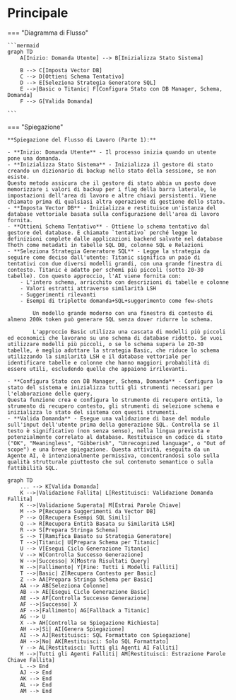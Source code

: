 # Principale

=== "Diagramma di Flusso"

    ```mermaid
    graph TD
        A[Inizio: Domanda Utente] --> B[Inizializza Stato Sistema]

        B --> C[Imposta Vector DB]
        C --> D[Ottieni Schema Tentativo]
        D --> E[Seleziona Strategia Generatore SQL]
        E -->|Basic o Titanic| F[Configura Stato con DB Manager, Schema, Domanda]
        F --> G[Valida Domanda]

    ```

=== "Spiegazione"

    **Spiegazione del Flusso di Lavoro (Parte 1):**

    - **Inizio: Domanda Utente** - Il processo inizia quando un utente pone una domanda.
    - **Inizializza Stato Sistema** - Inizializza il gestore di stato creando un dizionario di backup nello stato della sessione, se non esiste.     
    Questo metodo assicura che il gestore di stato abbia un posto dove memorizzare i valori di backup per i flag della barra laterale, le impostazioni dell'area di lavoro e altre chiavi persistenti. Viene chiamato prima di qualsiasi altra operazione di gestione dello stato.
    - **Imposta Vector DB** - Inizializza e restituisce un'istanza del database vettoriale basata sulla configurazione dell'area di lavoro fornita.
    - **Ottieni Schema Tentativo** - Ottiene lo schema tentativo dal gestore del database. È chiamato `tentativo` perché legge le definizioni complete dalle applicazioni backend salvate nel database Thoth come metadati in tabelle SQL DB, colonne SQL e Relazioni
    - **Seleziona Strategia Generatore SQL** - Legge la strategia da seguire come deciso dall'utente: Titanic significa un paio di tentativi con due diversi modelli grandi, con una grande finestra di contesto. Titanic è adatto per schemi più piccoli (sotto 20-30 tabelle). Con questo approccio, l'AI viene fornita con:
        - L'intero schema, arricchito con descrizioni di tabelle e colonne
        - Valori estratti attraverso similarità LSH
        - Suggerimenti rilevanti
        - Esempi di triplette domanda+SQL+suggerimento come few-shots
        
            Un modello grande moderno con una finestra di contesto di almeno 200k token può generare SQL senza dover ridurre lo schema. 
            
            L'approccio Basic utilizza una cascata di modelli più piccoli ed economici che lavorano su uno schema di database ridotto. Se vuoi utilizzare modelli più piccoli, o se lo schema supera le 20-30 tabelle, è meglio adottare la strategia Basic, che riduce lo schema utilizzando la similarità LSH e il database vettoriale per identificare tabelle e colonne che hanno maggiori probabilità di essere utili, escludendo quelle che appaiono irrilevanti.
    
    - **Configura Stato con DB Manager, Schema, Domanda** - Configura lo stato del sistema e inizializza tutti gli strumenti necessari per l'elaborazione delle query.
    Questa funzione crea e configura lo strumento di recupero entità, lo strumento di recupero contesto, gli strumenti di selezione schema e inizializza lo stato del sistema con questi strumenti.
    - **Valida Domanda** - Esegue una validazione di base del modulo sull'input dell'utente prima della generazione SQL. Controlla se il testo è significativo (non senza senso), nella lingua prevista e potenzialmente correlato al database. Restituisce un codice di stato ("OK", "Meaningless", "Gibberish", "Unrecognized language", o "Out of scope") e una breve spiegazione. Questa attività, eseguita da un Agente AI, è intenzionalmente permissiva, concentrandosi solo sulla qualità strutturale piuttosto che sul contenuto semantico o sulla fattibilità SQL.


```mermaid
graph TD
    ... --> K[Valida Domanda]
    K -->|Validazione Fallita| L[Restituisci: Validazione Domanda Fallita]
    K -->|Validazione Superata| M[Estrai Parole Chiave]
    M --> P[Recupera Suggerimenti da Vector DB]
    P --> Q[Recupera Esempi SQL Simili]
    Q --> R[Recupera Entità Basata su Similarità LSH]
    R --> S[Prepara Stringa Schema]
    S --> T[Ramifica Basato su Strategia Generatore]
    T -->|Titanic| U[Prepara Schema per Titanic]
    U --> V[Esegui Ciclo Generazione Titanic]
    V --> W[Controlla Successo Generazione]
    W -->|Successo| X[Mostra Risultati Query]
    W -->|Fallimento| Y[Fine: Tutti i Modelli Falliti]
    T -->|Basic| Z[Recupera Contesto per Basic]
    Z --> AA[Prepara Stringa Schema per Basic]
    AA --> AB[Seleziona Colonne]
    AB --> AE[Esegui Ciclo Generazione Basic]
    AE --> AF[Controlla Successo Generazione]
    AF -->|Successo| X
    AF -->|Fallimento| AG[Fallback a Titanic]
    AG --> U
    X --> AH[Controlla se Spiegazione Richiesta]
    AH -->|Sì| AI[Genera Spiegazione]
    AI --> AJ[Restituisci: SQL Formattato con Spiegazione]
    AH -->|No| AK[Restituisci: Solo SQL Formattato]
    Y --> AL[Restituisci: Tutti gli Agenti AI Falliti]
    M -->|Tutti gli Agenti Falliti| AM[Restituisci: Estrazione Parole Chiave Fallita]
    L --> End
    AJ --> End
    AK --> End
    AL --> End
    AM --> End
```